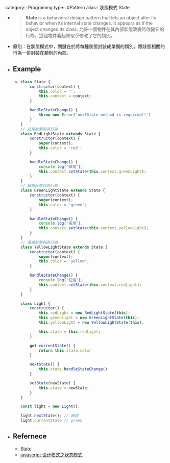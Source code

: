 category:: Programing
type:: #Pattern
alias:: 狀態模式 State

- > **State** is a behavioral design pattern that lets an object alter its behavior when its internal state changes. It appears as if the object changed its class.
  允許一個物件在其內部狀態改變時改變它的行為。這個物件看起來似乎修改了它的類別。
- 原則：在狀態模式中，關鍵在於將每種狀態封裝成單獨的類別，跟狀態相關的行為一併封裝在類別的內部。
- ## Example
	- ```javascript
	  class State {
	      constructor(context) {
	          this.color = '';
	          this.context = context;
	      }
	  
	      handleStateChange() {
	          throw new Error('nextState method is required!!')
	      }
	  }
	  // 紅燈狀態與其行為
	  class RedLightState extends State {
	      constructor(context) {
	          super(context);
	          this.color = 'red';
	      }
	  
	      handleStateChange() {
	          console.log('綠燈');
	          this.context.setState(this.context.greenLight);
	      }
	  }
	  // 綠燈狀態與其行為
	  class GreenLightState extends State {
	      constructor(context) {
	          super(context);
	          this.color = 'green';
	      }
	  
	      handleStateChange() {
	          console.log('黃燈');
	          this.context.setState(this.context.yellowLight);
	      }
	  }
	  // 黃燈狀態與其行為
	  class YellowLightState extends State {
	      constructor(context) {
	          super(context);
	          this.color = 'yellow';
	      }
	  
	      handleStateChange() {
	          console.log('紅燈');
	          this.context.setState(this.context.redLight);
	      }
	  }
	  
	  class Light {
	      constructor() {
	          this.redLight = new RedLightState(this);
	          this.greenLight = new GreenLightState(this);
	          this.yellowLight = new YellowLightState(this);
	  
	          this.state = this.redLight;
	      }
	  
	      get currentState() {
	          return this.state.color
	      }
	  
	      nextState() {
	          this.state.handleStateChange()
	      }
	  
	      setState(newState) {
	          this.state = newState;
	      }
	  }
	  
	  const light = new Light();
	  
	  light.nextState(); // 綠燈
	  light.currentState // green
	  ```
- ## Refernece
	- [State](https://refactoring.guru/design-patterns/state)
	- [javascript 设计模式之状态模式](https://juejin.cn/post/6963552093777068046)